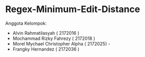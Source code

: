 # Regex-Minimum-Edit-Distance
Anggota Kelompok: 
- Alvin Rahmatilasyah ( 2172016 )
- Mochammad Rizky Fahrezy ( 2172018 )
- Morel Mychael Christopher Alpha ( 2172025) -
- Frangky Hernandez ( 2172036 ) 
